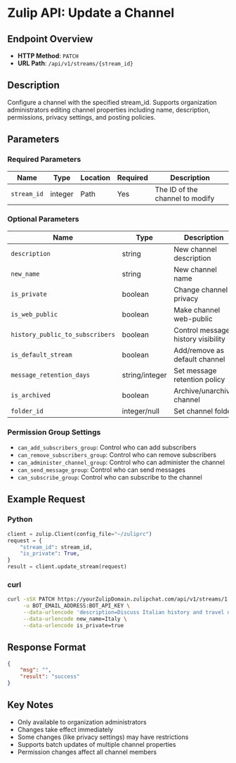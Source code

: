 # Zulip API: Update a Channel

## Endpoint Overview
- **HTTP Method**: `PATCH`
- **URL Path**: `/api/v1/streams/{stream_id}`

## Description
Configure a channel with the specified stream_id. Supports organization administrators editing channel properties including name, description, permissions, privacy settings, and posting policies.

## Parameters

### Required Parameters
| Name | Type | Location | Required | Description |
|------|------|----------|----------|-------------|
| `stream_id` | integer | Path | Yes | The ID of the channel to modify |

### Optional Parameters
| Name | Type | Description |
|------|------|-------------|
| `description` | string | New channel description |
| `new_name` | string | New channel name |
| `is_private` | boolean | Change channel privacy |
| `is_web_public` | boolean | Make channel web-public |
| `history_public_to_subscribers` | boolean | Control message history visibility |
| `is_default_stream` | boolean | Add/remove as default channel |
| `message_retention_days` | string/integer | Set message retention policy |
| `is_archived` | boolean | Archive/unarchive channel |
| `folder_id` | integer/null | Set channel folder |

### Permission Group Settings
- `can_add_subscribers_group`: Control who can add subscribers
- `can_remove_subscribers_group`: Control who can remove subscribers  
- `can_administer_channel_group`: Control who can administer the channel
- `can_send_message_group`: Control who can send messages
- `can_subscribe_group`: Control who can subscribe to the channel

## Example Request

### Python
```python
client = zulip.Client(config_file="~/zuliprc")
request = {
    "stream_id": stream_id,
    "is_private": True,
}
result = client.update_stream(request)
```

### curl
```bash
curl -sSX PATCH https://yourZulipDomain.zulipchat.com/api/v1/streams/1 \
     -u BOT_EMAIL_ADDRESS:BOT_API_KEY \
     --data-urlencode 'description=Discuss Italian history and travel destinations.' \
     --data-urlencode new_name=Italy \
     --data-urlencode is_private=true
```

## Response Format
```json
{
    "msg": "",
    "result": "success"
}
```

## Key Notes
- Only available to organization administrators
- Changes take effect immediately
- Some changes (like privacy settings) may have restrictions
- Supports batch updates of multiple channel properties
- Permission changes affect all channel members